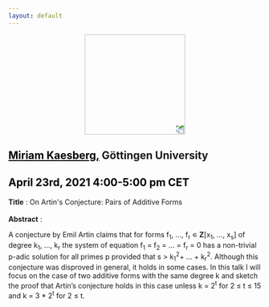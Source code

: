 ```yaml
---
layout: default
---
```


<p align="center">
  <img width="200" height="200" style="transform: rotate(0.5turn);" src="https://upload.wikimedia.org/wikipedia/commons/1/18/Rational_points_of_bounded_height_outside_the_27_lines_on_Clebsch%27s_diagonal_cubic_surface.png">
</p>

## <a href="https://sites.google.com/view/miriam-kaesberg/home" style="color:black">Miriam Kaesberg,</a> G&ouml;ttingen University
## <c style="color:black">April 23rd, 2021 4:00-5:00 pm CET</c>

<b>Title</b> : On Artin's Conjecture: Pairs of Additive Forms
<br>
<br>
<b>Abstract</b> :
<p>A conjecture by Emil Artin claims that for forms f<sub>1</sub>, ..., f<sub>r</sub> &#8714; <b>Z</b>[x<sub>1</sub>, ..., x<sub>s</sub>] of degree k<sub >1</SUB>, ..., k<SUB>r</SUB> the system of equation f<SUB>1</SUB> = f<sub>2</sub> = ... = f<SUB>r</SUB> = 0 has a non-trivial p-adic solution for all primes p provided that s &gt; k<SUB>1</SUB><SUP>2</SUP>+ ... + k<SUB>r</SUB><SUP>2</SUP>. Although this conjecture was disproved in general, it holds in some cases. In this talk I will focus on the case of two additive forms with the same degree k and sketch the proof that Artin’s conjecture holds in this case unless k = 2<SUP>t</SUP> for 2 &le; t &le; 15 and k = 3 * 2<SUP>t</SUP> for 2 &le; t.
</p>
